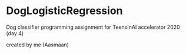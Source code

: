 # DogLogisticRegression
Dog classifier programming assignment for TeensInAI accelerator 2020 (day 4)

created by me (Aasmaan)
